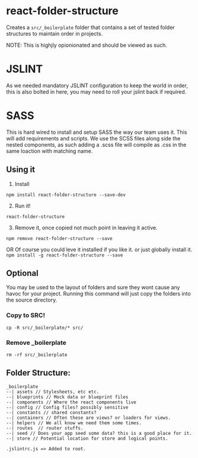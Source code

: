 # react-folder-structure
Creates a `src/_boilerplate` folder that contains a set of tested folder structures to maintain order in projects.

NOTE: This is highjly opionionated and should be viewed as such. 

# JSLINT
As we needed mandatory JSLINT configuration to keep the world in order, this is also bolted in here, you may need to roll your jslint back if required. 

# SASS
This is hard wired to install and setup SASS the way our team uses it. This will add requirements and scripts.
We use the SCSS files along side the nested components, as such adding a .scss file will compile as .css in the same loaction with matching name. 


## Using it

1. Install

`npm install react-folder-structure --save-dev`

2. Run it!

`react-folder-structure`

3. Remove it, once copied not much point in leaving it active. 

`npm remove react-folder-structure --save`

OR Of course you could leve it installed if you like it. or just globally install it. 
`npm install -g react-folder-structure --save`


## Optional
You may be used to the layout of folders and sure they wont cause any havoc for your project. Running this command will just copy the folders into the source directory. 

### Copy to SRC!
`cp -R src/_boilerplate/* src/`

### Remove _boilerplate
`rm -rf src/_boilerplate`


## Folder Structure: 

```
_boilerplate
--| assets // Stylesheets, etc etc.
--| blueprints // Mock data or blueprint files
--| components // Where the react components live
--| config // Config files? possibly sensitive
--| constants // shared constants?
--| containers // Often these are views? or loaders for views.
--| helpers // We all know we need them some times.
--| routes  // router stuffs.
--| seed // Does your app seed some data? this is a good place for it.
--| store // Potential location for store and logical points.

.jslintrc.js => Added to root. 
```
